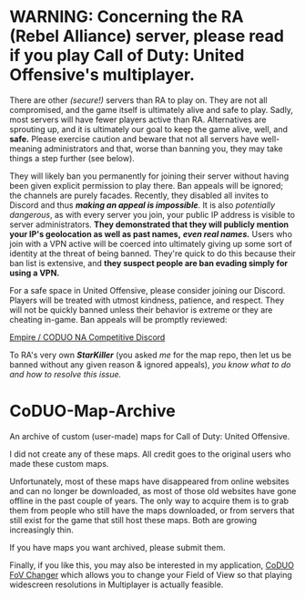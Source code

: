 # WARNING: Concerning the RA (Rebel Alliance) server, please read if you play Call of Duty: United Offensive's multiplayer.

There are other *(secure!)* servers than RA to play on. They are not all compromised, and the game itself is ultimately alive and safe to play.
Sadly, most servers will have fewer players active than RA. Alternatives are sprouting up, and it is ultimately our goal to keep the game alive, well, and **safe.**
Please exercise caution and beware that not all servers have well-meaning administrators and that, worse than banning you, they may take things a step further (see below).

They will likely ban you permanently for joining their server without having been given explicit permission to play there.
Ban appeals will be ignored; the channels are purely facades. Recently, they disabled all invites to Discord and thus ***making an appeal is impossible***. It is also *potentially dangerous*, as with every server you join, your public IP address is visible to server administrators.
**They demonstrated that they will publicly mention your IP's geolocation as well as past names,** ***even real names.***
Users who join with a VPN active will be coerced into ultimately giving up some sort of identity at the threat of being banned. 
They're quick to do this because their ban list is extensive, and **they suspect people are ban evading simply for using a VPN.**

For a safe space in United Offensive, please consider joining our Discord. Players will be treated with utmost kindness, patience, and respect. 
They will not be quickly banned unless their behavior is extreme or they are cheating in-game. Ban appeals will be promptly reviewed:

[Empire / CODUO NA Competitive Discord](https://discord.gg/tAsTyVQDjz)

To RA's very own ***StarKiller*** (you asked *me* for the map repo, then let us be banned without any given reason & ignored appeals), 
*you know what to do and how to resolve this issue.*

# CoDUO-Map-Archive

An archive of custom (user-made) maps for Call of Duty: United Offensive.

I did not create any of these maps. All credit goes to the original users who made these custom maps.

Unfortunately, most of these maps have disappeared from online websites and can no longer be downloaded, as most of those old websites have gone offline in the past couple of years. The only way to acquire them is to grab them from people who still have the maps downloaded, or from servers that still exist for the game that still host these maps. Both are growing increasingly thin.

If you have maps you want archived, please submit them.

Finally, if you like this, you may also be interested in my application, [CoDUO FoV Changer](https://github.com/Shady7557/CoDUO-FoV-Changer) which allows you to change your Field of View so that playing widescreen resolutions in Multiplayer is actually feasible.
